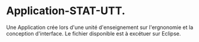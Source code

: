 # Application-STAT-UTT.
Une Application crée lors d'une unité d'enseignement sur l'ergnonomie et la conception d'interface.
Le fichier disponible est à excétuer sur Eclipse.
